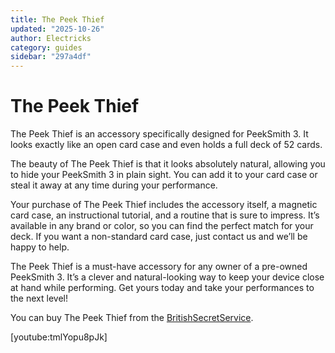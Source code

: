 ```yaml
---
title: The Peek Thief
updated: "2025-10-26"
author: Electricks
category: guides
sidebar: "297a4df"
---
```


# The Peek Thief

The Peek Thief is an accessory specifically designed for PeekSmith 3. It looks exactly like an open card case and even holds a full deck of 52 cards.

The beauty of The Peek Thief is that it looks absolutely natural, allowing you to hide your PeekSmith 3 in plain sight. You can add it to your card case or steal it away at any time during your performance.

Your purchase of The Peek Thief includes the accessory itself, a magnetic card case, an instructional tutorial, and a routine that is sure to impress. It’s available in any brand or color, so you can find the perfect match for your deck. If you want a non-standard card case, just contact us and we’ll be happy to help.

The Peek Thief is a must-have accessory for any owner of a pre-owned PeekSmith 3. It’s a clever and natural-looking way to keep your device close at hand while performing. Get yours today and take your performances to the next level!

You can buy The Peek Thief from the [BritishSecretService](https://www.britishsecretservice.co.uk/product-page/the-peek-thief).

[youtube:tmlYopu8pJk]